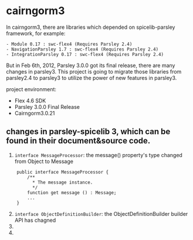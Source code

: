 cairngorm3
==========

In cairngorm3, there are libraries which depended on spicelib-parsley framework, for example: 

    - Module 0.17 : swc-flex4 (Requires Parsley 2.4)
    - NavigationParsley 1.7 : swc-flex4 (Requires Parsley 2.4)
    - IntegrationParsley 0.17 : swc-flex4 (Requires Parsley 2.4)

But in Feb 6th, 2012, Parsley 3.0.0 got its final release, there are many changes in parsley3.
This project is going to migrate those libraries from parsley2.4 to parsley3 to utilize the power of new features in parsley3.

project environment:

* Flex 4.6 SDK
* Parsley 3.0.0 Final Release
* Cairngorm3.0.21



changes in parsley-spicelib 3, which can be found in their document&source code.
----------------------------------

1. `interface MessageProcessor`: the message() property's type changed from Object to Message	
```
	public interface MessageProcessor {
		/**
	 	  * The message instance.
	 	  */
		function get message () : Message;
		...
	}
```

2. `interface ObjectDefinitionBuilder`: the ObjectDefinitionBuilder  builder API has chagned
3. 
4.
